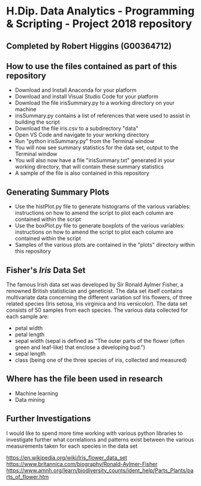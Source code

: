 # H.Dip. Data Analytics - Programming &amp; Scripting - Project 2018 repository
## Completed by Robert Higgins (G00364712)

## How to use the files contained as part of this repository
- Download and Install Anaconda for your platform
- Download and install Visual Studio Code for your platform
- Download the file irisSummary.py to a working directory on your machine
- irisSummary.py contains a list of references that were used to assist in building the script
- Download the file iris.csv to a subdirectory "data"
- Open VS Code and navigate to your working directory
- Run "python irisSummary.py" from the Terminal window
- You will now see summary statistics for the data set, output to the Terminal window
- You will also now have a file "irisSummary.txt" generated in your working directory, that will contain these summary statistics
- A sample of the file is also contained in this repository

## Generating Summary Plots
- Use the histPlot.py file to generate histograms of the various variables: instructions on how to amend the script to plot each column are contained within the script
- Use the boxPlot.py file to generate boxplots of the various variables: instructions on how to amend the script to plot each column are contained within the script
- Samples of the various plots are contained in the "plots" directory within this repository

## Fisher's *Iris* Data Set
The famous Irish data set was developed by Sir Ronald Aylmer Fisher, a renowned British statistician and geneticist.
The data set itself contains multivariate data concerning the different variation sof Iris flowers, of three related species (Iris setosa, Iris virginica and Iris versicolor). The data set consists of 50 samples from each species.
The various data collected for each sample are:
- petal width
- petal length
- sepal width (sepal is defined as "The outer parts of the flower (often green and leaf-like) that enclose a developing bud.")
- sepal length
- class (being one of the three species of iris, collected and measured)

## Where has the file been used in research
- Machine learning
- Data mining

## Further Investigations
I would like to spend more time working with various python libraries to investigate further what correlations and patterns exist between the various measurements taken for each species in the data set




https://en.wikipedia.org/wiki/Iris_flower_data_set
https://www.britannica.com/biography/Ronald-Aylmer-Fisher
https://www.amnh.org/learn/biodiversity_counts/ident_help/Parts_Plants/parts_of_flower.htm
